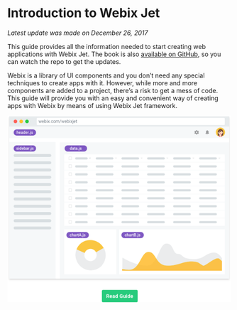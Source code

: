 Introduction to Webix Jet
=======

*Latest update was made on December 26, 2017*

This guide provides all the information needed to start creating web applications with Webix Jet. The book is also [available on GitHub](https://github.com/webix-hub/gitbook-webix-jet), so you can watch the repo to get the updates.

Webix is a library of UI components and you don’t need any special techniques to create apps with it. However, while more and more components are added to a project, there’s a risk to get a mess of code. This guide will provide you with an easy and convenient way of creating apps with Webix by means of using Webix Jet framework.

<p align="center">
  <a href='https://webix.gitbooks.io/webix-jet/content/start.html'><img alt="webix jet gitbook cover" src="Webixjet-with-btn-gitbook-tiny.png"/></a>
</p>
